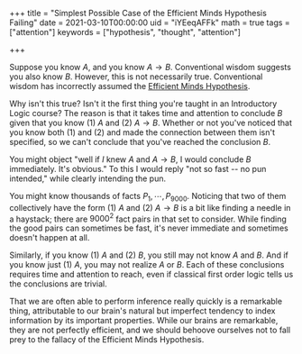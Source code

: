 +++
title = "Simplest Possible Case of the Efficient Minds Hypothesis Failing"
date = 2021-03-10T00:00:00
uid = "iYEeqAFFk"
math = true
tags = ["attention"]
keywords = ["hypothesis", "thought", "attention"]

+++

Suppose you know $A$, and you know $A \to B$. Conventional wisdom suggests you also know $B$. However, this is not necessarily true. Conventional wisdom has incorrectly assumed the [Efficient Minds Hypothesis](/snippets/2021-03-04-the-efficient-minds-hypothesis/).

Why isn't this true? Isn't it the first thing you're taught in an Introductory Logic course? The reason is that it takes time and attention to conclude $B$ given that you know (1) $A$ and (2) $A \to B$. Whether or not you've noticed that you know both (1) and (2) and made the connection between them isn't specified, so we can't conclude that you've reached the conclusion $B$.

You might object "well if _I_ knew $A$ and $A \to B$, I would conclude $B$ immediately. It's obvious." To this I would reply "not so fast -- no pun intended," while clearly intending the pun.

You might know thousands of facts $P_1, \cdots, P_{9000}$. Noticing that two of them collectively have the form (1) $A$ and (2) $A \to B$ is a bit like finding a needle in a haystack; there are $9000^2$ fact pairs in that set to consider. While finding the good pairs can sometimes be fast, it's never immediate and sometimes doesn't happen at all.

Similarly, if you know (1) $A$ and (2) $B$, you still may not know $A\text{ and }B$. And if you know just (1) $A$, you may not realize $A\text{ or }B$. Each of these conclusions requires time and attention to reach, even if classical first order logic tells us the conclusions are trivial.

That we are often able to perform inference really quickly is a remarkable thing, attributable to our brain's natural but imperfect tendency to index information by its important properties. While our brains are remarkable, they are not perfectly efficient, and we should behoove ourselves not to fall prey to the fallacy of the Efficient Minds Hypothesis.
